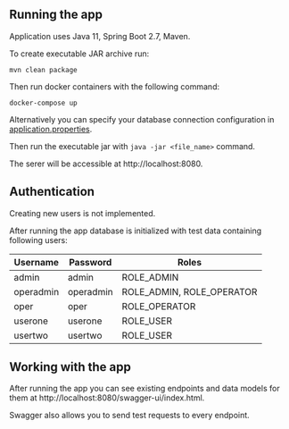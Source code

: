 ## Running the app
Application uses Java 11, Spring Boot 2.7, Maven.

To create executable JAR archive run:
```console
mvn clean package
```

Then run docker containers with the following command:
```console
docker-compose up
```

Alternatively you can specify your database connection configuration in [application.properties](src/main/resources/application.properties).

Then run the executable jar with `java -jar <file_name>` command.

The serer will be accessible at http://localhost:8080.

## Authentication

Creating new users is not implemented. 

After running the app database is initialized with test data containing following users:

| Username | Password | Roles |
| --- | --- | --- |
| admin | admin | ROLE_ADMIN |
| operadmin | operadmin | ROLE_ADMIN, ROLE_OPERATOR |
| oper | oper | ROLE_OPERATOR |
| userone | userone | ROLE_USER |
| usertwo | usertwo | ROLE_USER |

## Working with the app

After running the app you can see existing endpoints and data models for them at http://localhost:8080/swagger-ui/index.html.

Swagger also allows you to send test requests to every endpoint.
